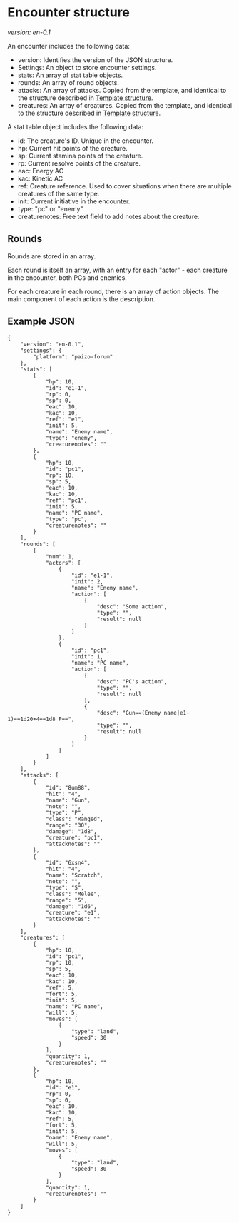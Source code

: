 # Encounter structure

*version: en-0.1*

An encounter includes the following data:

* version: Identifies the version of the JSON structure.
* Settings: An object to store encounter settings.
* stats: An array of stat table objects.
* rounds: An array of round objects.
* attacks: An array of attacks. Copied from the template, and identical to the structure described in [Template structure](./template_structure.md).
* creatures: An array of creatures. Copied from the template, and identical to the structure described in [Template structure](./template_structure.md).

A stat table object includes the following data:

* id: The creature's ID. Unique in the encounter.
* hp: Current hit points of the creature.
* sp: Current stamina points of the creature.
* rp: Current resolve points of the creature.
* eac: Energy AC
* kac: Kinetic AC
* ref: Creature reference. Used to cover situations when there are multiple creatures of the same type.
* init: Current initiative in the encounter.
* type: "pc" or "enemy"
* creaturenotes: Free text field to add notes about the creature.

## Rounds

Rounds are stored in an array. 

Each round is itself an array, with an entry for each "actor" - each creature in the encounter, both PCs and enemies.

For each creature in each round, there is an array of action objects. The main component of each action is the description.

## Example JSON

    {
        "version": "en-0.1",
        "settings": {
            "platform": "paizo-forum"
        },
        "stats": [
            {
                "hp": 10,
                "id": "e1-1",
                "rp": 0,
                "sp": 0,
                "eac": 10,
                "kac": 10,
                "ref": "e1",
                "init": 5,
                "name": "Enemy name",
                "type": "enemy",
                "creaturenotes": ""
            },
            {
                "hp": 10,
                "id": "pc1",
                "rp": 10,
                "sp": 5,
                "eac": 10,
                "kac": 10,
                "ref": "pc1",
                "init": 5,
                "name": "PC name",
                "type": "pc",
                "creaturenotes": ""
            }
        ],
        "rounds": [
            {
                "num": 1,
                "actors": [
                    {
                        "id": "e1-1",
                        "init": 2,
                        "name": "Enemy name",
                        "action": [
                            {
                                "desc": "Some action",
                                "type": "",
                                "result": null
                            }
                        ]
                    },
                    {
                        "id": "pc1",
                        "init": 1,
                        "name": "PC name",
                        "action": [
                            {
                                "desc": "PC's action",
                                "type": "",
                                "result": null
                            },
                            {
                                "desc": "Gun==(Enemy name|e1-1)==1d20+4==1d8 P==",
                                "type": "",
                                "result": null
                            }
                        ]
                    }
                ]
            }
        ],
        "attacks": [
            {
                "id": "8um88",
                "hit": "4",
                "name": "Gun",
                "note": "",
                "type": "P",
                "class": "Ranged",
                "range": "30",
                "damage": "1d8",
                "creature": "pc1",
                "attacknotes": ""
            },
            {
                "id": "6xsn4",
                "hit": "4",
                "name": "Scratch",
                "note": "",
                "type": "S",
                "class": "Melee",
                "range": "5",
                "damage": "1d6",
                "creature": "e1",
                "attacknotes": ""
            }
        ],
        "creatures": [
            {
                "hp": 10,
                "id": "pc1",
                "rp": 10,
                "sp": 5,
                "eac": 10,
                "kac": 10,
                "ref": 5,
                "fort": 5,
                "init": 5,
                "name": "PC name",
                "will": 5,
                "moves": [
                    {
                        "type": "land",
                        "speed": 30
                    }
                ],
                "quantity": 1,
                "creaturenotes": ""
            },
            {
                "hp": 10,
                "id": "e1",
                "rp": 0,
                "sp": 0,
                "eac": 10,
                "kac": 10,
                "ref": 5,
                "fort": 5,
                "init": 5,
                "name": "Enemy name",
                "will": 5,
                "moves": [
                    {
                        "type": "land",
                        "speed": 30
                    }
                ],
                "quantity": 1,
                "creaturenotes": ""
            }
        ]
    }